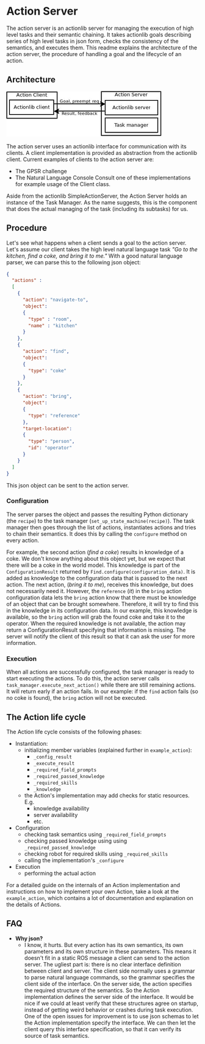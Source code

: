 # Action Server
The action server is an actionlib server for managing the execution of high
level tasks and their semantic chaining. It takes actionlib goals describing
series of high level tasks in json form, checks the consistency of the
semantics, and executes them. This readme explains the architecture of the
action server, the procedure of handling a goal and the lifecycle of an action.

## Architecture

![Action Server architecture](doc/action_server_architecture.jpg)

The action server uses an actionlib interface for communication with its
clients. A client implementation is provided as abstraction from the actionlib
client. Current examples of clients to the action server are:
 - The GPSR challenge
 - The Natural Language Console
Consult one of these implementations for example usage of the Client class.

Aside from the actionlib SimpleActionServer, the Action Server holds an
instance of the Task Manager. As the name suggests, this is the component that
does the actual managing of the task (including its subtasks) for us.

## Procedure

Let's see what happens when a client sends a goal to the action server. Let's
assume our client takes the high level natural language task *"Go to the
kitchen, find a coke, and bring it to me."*
With a good natural language parser, we can parse this to the following json
object:
```json
{
  "actions" :
  [
    {
      "action": "navigate-to",
      "object":
      {
        "type" : "room",
        "name" : "kitchen"
      }
    },
    {
      "action": "find",
      "object":
      {
        "type": "coke"
      }
    },
    {
      "action": "bring",
      "object":
      {
        "type": "reference"
      },
      "target-location":
      {
        "type": "person",
        "id": "operator"
      }
    }
  ]
}
```
This json object can be sent to the action server.

### Configuration
The server parses the object and passes the resulting Python dictionary (the
`recipe`) to the task manager (`set_up_state_machine(recipe)`). The task manager
then goes through the list of actions, instantiates actions and tries to chain
their semantics. It does this by calling the `configure` method on every action.

For example, the second action (*find a coke*) results in knowledge of a coke.
We don't know anything about this object yet, but we expect that there will be a
coke in the world model.
This knowledge is part of the `ConfigurationResult` returned by
`Find.configure(configuration_data)`.
It is added as knowledge to the configuration data that is passed to the next
action.
The next action, (*bring it to me*), receives this knowledge, but does not
necessarily need it.
However, the `reference` (*it*) in the `bring` action configuration data lets
the `bring` action know that there must be knowledge of an object
that can be brought somewhere.
Therefore, it will try to find this in the knowledge in its configuration data.
In our example, this knowledge is available, so the `bring` action will grab
the found coke and take it to the operator.
When the required knowledge is not available, the action may return a
ConfigurationResult specifying that information is missing. The server will
notify the client of this result so that it can ask the user for more
information.

### Execution
When all actions are successfully configured, the task manager is ready to
start executing the actions. To do this, the action server calls
`task_manager.execute_next_action()` while there are still remaining actions.
It will return early if an action fails.
In our example: if the `find` action fails (so no coke is found), the `bring`
action will not be executed.

## The Action life cycle
The Action life cycle consists of the following phases:
 - Instantiation:
    - initializing member variables (explained further in `example_action`):
      - `_config_result`
      - `_execute_result`
      - `_required_field_prompts`
      - `_required_passed_knowledge`
      - `_required_skills`
      - `_knowledge`
    - the Action's implementation may add checks for static resources. E.g.
      - knowledge availability
      - server availability
      - etc.
 - Configuration
    - checking task semantics using `_required_field_prompts`
    - checking passed knowledge using using `_required_passed_knowledge`
    - checking robot for required skills using `_required_skills`
    - calling the implementation's `_configure`
 - Execution
    - performing the actual action

For a detailed guide on the internals of an Action implementation and
instructions on how to implement your own Action, take a look at the
`example_action`, which contains a lot of documentation and explanation on the
details of Actions.

## FAQ
 - **Why json?**
   - I know, it hurts. But every action has its own semantics, its own
   parameters and its own structure in these parameters. This means it doesn't
   fit in a static ROS message a client can send to the action server.
   The ugliest part is: there is no clear interface definition between client
   and server. The client side normally uses a grammar to parse natural language
   commands, so the grammar specifies the client side of the interface. On the
   server side, the action specifies the required structure of the semantics. So
   the Action implementation defines the server side of the interface. It would
   be nice if we could at least verify that these structures agree on startup,
   instead of getting weird behavior or crashes during task execution. One of
   the open issues for improvement is to use json schemas to let the Action
   implementation specify the interface. We can then let the client query
   this interface specification, so that it can verify its source of task
   semantics.
